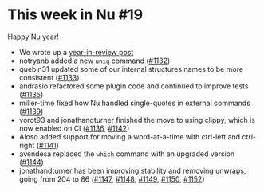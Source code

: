 # This week in Nu #19

Happy Nu year!

- We wrote up a [year-in-review post](https://www.nushell.sh/blog/2019/12/31/happy-nu-year-2020.html)
- notryanb added a new `uniq` command ([#1132](https://github.com/nushell/nushell/pull/1132))
- quebin31 updated some of our internal structures names to be more consistent ([#1133](https://github.com/nushell/nushell/pull/1133))
- andrasio refactored some plugin code and continued to improve tests ([#1135](https://github.com/nushell/nushell/pull/1135))
- miller-time fixed how Nu handled single-quotes in external commands ([#1139](https://github.com/nushell/nushell/pull/1139))
- vorot93 and jonathandturner finished the move to using clippy, which is now enabled on CI ([#1136](https://github.com/nushell/nushell/pull/1136), [#1142](https://github.com/nushell/nushell/pull/1142))
- Aloso added support for moving a word-at-a-time with ctrl-left and ctrl-right ([#1141](https://github.com/nushell/nushell/pull/1141))
- avendesa replaced the `which` command with an upgraded version ([#1144](https://github.com/nushell/nushell/pull/1144))
- jonathandturner has been improving stability and removing unwraps, going from 204 to 86 ([#1147](https://github.com/nushell/nushell/pull/1147), [#1148](https://github.com/nushell/nushell/pull/1148), [#1149](https://github.com/nushell/nushell/pull/1149), [#1150](https://github.com/nushell/nushell/pull/1150), [#1152](https://github.com/nushell/nushell/pull/1152))